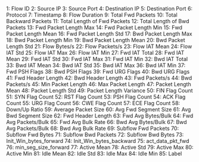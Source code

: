 1:  Flow ID
2:  Source IP
3:  Source Port
4:  Destination IP
5:  Destination Port
6:  Protocol
7:  Timestamp
8:  Flow Duration
9:  Total Fwd Packets
10:  Total Backward Packets
11:  Total Length of Fwd Packets
12:  Total Length of Bwd Packets
13:  Fwd Packet Length Max
14:  Fwd Packet Length Min
15:  Fwd Packet Length Mean
16:  Fwd Packet Length Std
17:  Bwd Packet Length Max
18:  Bwd Packet Length Min
19:  Bwd Packet Length Mean
20:  Bwd Packet Length Std
21:  Flow Bytes/s
22:  Flow Packets/s
23:  Flow IAT Mean
24:  Flow IAT Std
25:  Flow IAT Max
26:  Flow IAT Min
27:  Fwd IAT Total
28:  Fwd IAT Mean
29:  Fwd IAT Std
30:  Fwd IAT Max
31:  Fwd IAT Min
32:  Bwd IAT Total
33:  Bwd IAT Mean
34:  Bwd IAT Std
35:  Bwd IAT Max
36:  Bwd IAT Min
37:  Fwd PSH Flags
38:  Bwd PSH Flags
39:  Fwd URG Flags
40:  Bwd URG Flags
41:  Fwd Header Length
42:  Bwd Header Length
43:  Fwd Packets/s
44:  Bwd Packets/s
45:  Min Packet Length
46:  Max Packet Length
47:  Packet Length Mean
48:  Packet Length Std
49:  Packet Length Variance
50:  FIN Flag Count
51:  SYN Flag Count
52:  RST Flag Count
53:  PSH Flag Count
54:  ACK Flag Count
55:  URG Flag Count
56:  CWE Flag Count
57:  ECE Flag Count
58:  Down/Up Ratio
59:  Average Packet Size
60:  Avg Fwd Segment Size
61:  Avg Bwd Segment Size
62:  Fwd Header Length
63:  Fwd Avg Bytes/Bulk
64:  Fwd Avg Packets/Bulk
65:  Fwd Avg Bulk Rate
66:  Bwd Avg Bytes/Bulk
67:  Bwd Avg Packets/Bulk
68:  Bwd Avg Bulk Rate
69:  Subflow Fwd Packets
70:  Subflow Fwd Bytes
71:  Subflow Bwd Packets
72:  Subflow Bwd Bytes
73:  Init_Win_bytes_forward
74:  Init_Win_bytes_backward
75:  act_data_pkt_fwd
76:  min_seg_size_forward
77:  Active Mean
78:  Active Std
79:  Active Max
80:  Active Min
81:  Idle Mean
82:  Idle Std
83:  Idle Max
84:  Idle Min
85:  Label
